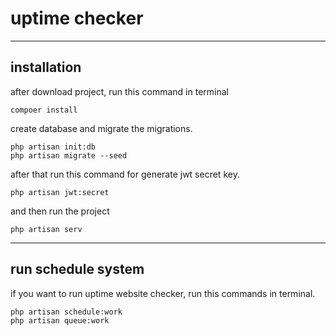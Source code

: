 # uptime checker

-----------------

## installation

after download project, run this command in terminal

```
compoer install 
```
 create database and migrate the migrations.
```
php artisan init:db  
php artisan migrate --seed 
```
after that run this command for generate jwt secret key.
```
php artisan jwt:secret
```
and then run the project 

```
php artisan serv
```
----------

## run schedule system 
if you want to run uptime website checker,
run this commands in terminal.
```
php artisan schedule:work
php artisan queue:work 
```
